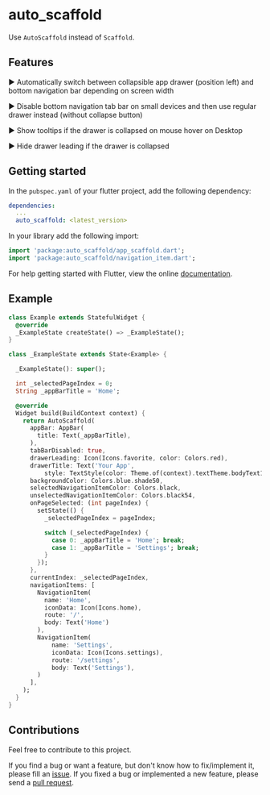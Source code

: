 # auto_scaffold

Use `AutoScaffold` instead of `Scaffold`.

## Features

► Automatically switch between collapsible app drawer (position left) and bottom navigation bar depending on screen width

► Disable bottom navigation tab bar on small devices and then use regular drawer instead (without collapse button)

► Show tooltips if the drawer is collapsed on mouse hover on Desktop

► Hide drawer leading if the drawer is collapsed

## Getting started

In the `pubspec.yaml` of your flutter project, add the following dependency:

```yaml
dependencies:
  ...
  auto_scaffold: <latest_version>
```

In your library add the following import:

```dart
import 'package:auto_scaffold/app_scaffold.dart';
import 'package:auto_scaffold/navigation_item.dart';
```

For help getting started with Flutter, view the online [documentation](https://flutter.io/).

## Example

```dart
class Example extends StatefulWidget {
  @override
  _ExampleState createState() => _ExampleState();
}

class _ExampleState extends State<Example> {

  _ExampleState(): super();

  int _selectedPageIndex = 0;
  String _appBarTitle = 'Home';

  @override
  Widget build(BuildContext context) {
    return AutoScaffold(
      appBar: AppBar(
        title: Text(_appBarTitle),
      ),
      tabBarDisabled: true,
      drawerLeading: Icon(Icons.favorite, color: Colors.red),
      drawerTitle: Text('Your App',
          style: TextStyle(color: Theme.of(context).textTheme.bodyText1.color)),
      backgroundColor: Colors.blue.shade50,
      selectedNavigationItemColor: Colors.black,
      unselectedNavigationItemColor: Colors.black54,
      onPageSelected: (int pageIndex) {
        setState(() {
          _selectedPageIndex = pageIndex;

          switch (_selectedPageIndex) {
            case 0: _appBarTitle = 'Home'; break;
            case 1: _appBarTitle = 'Settings'; break;
          }
        });
      },
      currentIndex: _selectedPageIndex,
      navigationItems: [
        NavigationItem(
          name: 'Home',
          iconData: Icon(Icons.home),
          route: '/',
          body: Text('Home')
        ),
        NavigationItem(
            name: 'Settings',
            iconData: Icon(Icons.settings),
            route: '/settings',
            body: Text('Settings'),
        )
      ],
    );
  }
}
```

## Contributions

Feel free to contribute to this project.

If you find a bug or want a feature, but don't know how to fix/implement it, please fill an [issue](https://github.com/timobaehr/auto_scaffold/issues).
If you fixed a bug or implemented a new feature, please send a [pull request](https://github.com/timobaehr/auto_scaffold/pulls).